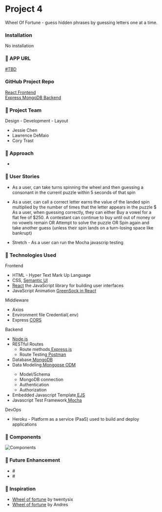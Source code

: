 #  **Project 4**

Wheel Of Fortune -  guess hidden phrases by guessing letters one at a time. 

### Installation

No installation

### &#x1F535; APP URL
<a href="#" target="_blank">#TBD</a>


### GitHub Project Repo
<a href="https://github.com/d-mayo/project4-frontend/" target="_blank">React Frontend</a><br>
<a href="https://github.com/ycjessie/project4-backend/" target="_blank">Express MongoDB Backend</a>

### &#x1F535; Project Team
Design - Development - Layout

<ul>
<li>Jessie Chen</li>
<li>Lawrence DeMaio</li>
<li>Cory Trast</li>
</ul>


### &#x1F535; Approach 
<ul>
<li></li>
</ul>

### &#x1F535; User Stories
* As a user, can take turns spinning the wheel and then guessing a consonant in the current puzzle within 5 seconds of that spin 
* As a user, can call a correct letter earns the value of the landed spin multiplied by the number of times that the letter appears in the puzzle
$ As a user, when guessing correctly, they can either Buy a vowel for a flat fee of $250. A contestant can continue to buy until out of money or no vowels remain OR Attempt to solve the puzzle OR Spin again and take another guess (unless their spin lands on a turn-losing space like bankrupt)
 

* Stretch - As a user can run the Mocha javascrip testing


### &#x1F535; **Technologies Used**


Frontend
<ul>
<li>HTML - Hyper Text Mark Up Language </li>
<li>CSS, <a href="https://semantic-ui.com/i" target="_blank">Semantic UI</a></li>
<li><a href="https://reactjs.org/" target="_blank">React</a>  the JavaScript library for building user interfaces</li>
<li>JavaScript Animation <a href="https://bitworking.github.io/react-gsap/" target="_blank">GreenSock in React</a></li>


</ul>
Middleware
<ul>
<li>Axios </li>
<li>Environment file Credential(.env) </li>
<li>Express <a href="https://expressjs.com/en/resources/middleware/cors.html" target="_blank">CORS</a></li>

</ul>
Backend 
   <ul>
   <li><a href="https://www.nodejs.org/" target="_blank"> Node.js</a></li>
   <li>RESTful Routes <ul>
   <li>Route methods<a href="https://expressjs.com/" target="_blank"> Express.js</a>
   <li>Route Testing<a href="https://www.postman.com/" target="_blank"> Postman</a></li></li></ul>
   <li>Database<a href="https://www.mongodb.com/" target="_blank"> MongoDB</a></li>
   <li>Data Modeling<a href="https://www.mongoose.com/" target="_blank"> Mongoose ODM</a></li>
   <ul>
      <li>Model/Schema</li>
      <li>MongoDB connection</li>
      <li>Authentication</li>
      <li>Authorization</li>
   </ul>
   <li>Embedded Javascript Template<a href="https://ejs.co/" target="_blank"> EJS</a> </li>
   <li>Javascript Test Framework<a href="https://mochajs.org/" target="_blank"> Mocha</a> </li>
   
   </ul>

DevOps
<ul>
<li>Heroku - Platform as a service (PaaS) used to build and deploy applications</li>
</ul>

### &#x1F535; **Components**
![Components](https://github.com/ycjessie/project4-backend/blob/master/public/image/Components.png)


### &#x1F535; Future Enhancement
<ul>
<li>#</li>
<li>#</li>
</ul>

### &#x1F535; Inspiration
<ul>
<li> <a href="https://codepen.io/twentysix/pen/abopqNp?editors=1111" target="_blank"> Wheel of fortune</a> by twentysix </li>
<li> <a href="https://codepen.io/andere_s/pen/oqvroJ" target="_blank"> Wheel of fortune</a> by Andres </li>
</ul>

